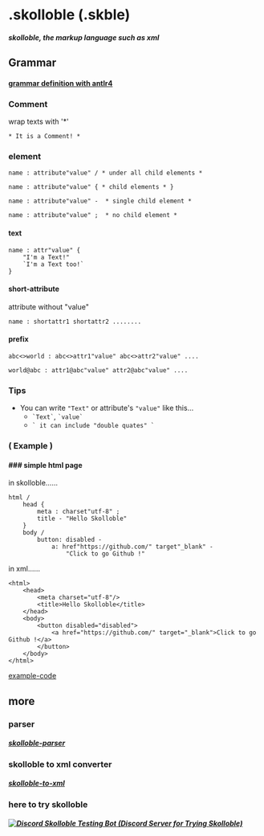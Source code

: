 # .skolloble  (.skble)

#### _skolloble, the markup language such as xml_

## Grammar

#### [grammar definition with antlr4](skolloble-grammar/grammar/src/main/antlr/Skolloble.g4)

### Comment
wrap texts with '*'
```
* It is a Comment! *
```

### element

```
name : attribute"value" / * under all child elements *

name : attribute"value" { * child elements * }

name : attribute"value" -  * single child element *

name : attribute"value" ;  * no child element *
```

#### text
```
name : attr"value" {
    "I'm a Text!"
    `I'm a Text too!`
}
```

#### short-attribute

attribute without "value"

```
name : shortattr1 shortattr2 ........
```

#### prefix
```
abc<>world : abc<>attr1"value" abc<>attr2"value" ....
```
```
world@abc : attr1@abc"value" attr2@abc"value" ....
```

### Tips

+ You can write `"Text"` or attribute's `"value"` like this...
  + ``` `Text` ```, ``` `value` ```
  + ``` ` it can include "double quates" ` ```

### ( Example )

#### ### simple html page

in skolloble......

```
html /
    head {
        meta : charset"utf-8" ;
        title - "Hello Skolloble"
    }
    body /
        button: disabled -
            a: href"https://github.com/" target"_blank" -
                "Click to go Github !"
```

in xml......

```
<html>
    <head>
        <meta charset="utf-8"/>    
        <title>Hello Skolloble</title>
    </head>
    <body>
        <button disabled="disabled">
            <a href="https://github.com/" target="_blank">Click to go Github !</a>
        </button>
    </body>
</html>
```

[example-code](skolloble-test)

## more

### parser

##### [skolloble-parser](skolloble-parser)

### skolloble to xml converter

##### [skolloble-to-xml](skolloble-to-xml)

### here to try skolloble

##### [![Discord Skolloble Testing Bot](https://cdn.discordapp.com/avatars/940828335754334209/efc1bfd6dd576e0728fa80c1a1bf38d3.webp?size=128) (Discord Server for Trying Skolloble)](https://discord.gg/yj9YKDyw)

